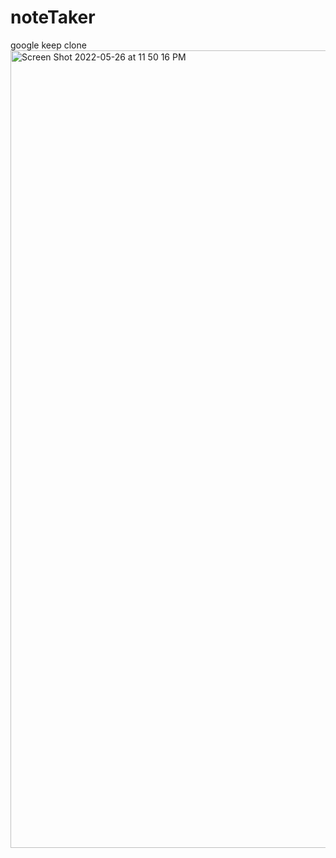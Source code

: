 # noteTaker
google keep clone
<img width="1276" alt="Screen Shot 2022-05-26 at 11 50 16 PM" src="https://user-images.githubusercontent.com/34309823/170625612-4de370fd-25b6-43eb-9434-67e1562036cc.png">
